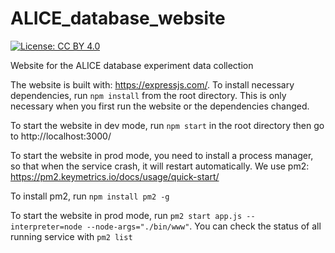 # ALICE_database_website

[![License: CC BY 4.0](https://img.shields.io/badge/License-CC%20BY%204.0-lightgrey.svg)](https://creativecommons.org/licenses/by/4.0/)

Website for the ALICE database experiment data collection

The website is built with: https://expressjs.com/.
To install necessary dependencies, run `npm install` from the root directory. This is only necessary when you first run the website or the dependencies changed.

To start the website in dev mode, run `npm start` in the root directory then go to http://localhost:3000/

To start the website in prod mode, you need to install a process manager, so that when the service crash, it will restart automatically. We use pm2: https://pm2.keymetrics.io/docs/usage/quick-start/

To install pm2, run `npm install pm2 -g`

To start the website in prod mode, run `pm2 start app.js --interpreter=node --node-args="./bin/www"`. You can check the status of all running service with `pm2 list`